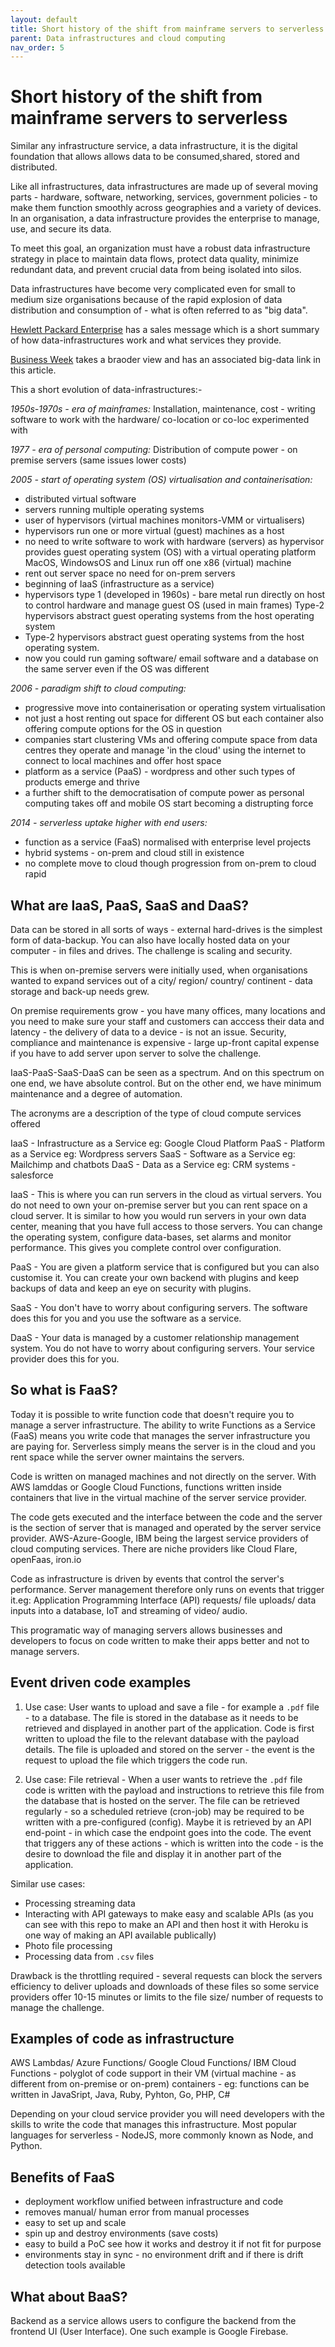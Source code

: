 ```yaml
---
layout: default
title: Short history of the shift from mainframe servers to serverless
parent: Data infrastructures and cloud computing
nav_order: 5
---
```


# Short history of the shift from mainframe servers to serverless

Similar any infrastructure service, a data infrastructure, it is the digital foundation that allows allows data to be consumed,shared, stored and distributed.

Like all infrastructures, data infrastructures are made up of several moving parts - hardware, software, networking, services, government policies - to make them function smoothly across geographies and a variety of devices. In an organisation, a data infrastructure provides the enterprise to manage, use, and secure its data.

To meet this goal, an organization must have a robust data infrastructure strategy in place to maintain data flows, protect data quality, minimize redundant data, and prevent crucial data from being isolated into silos.

Data infrastructures have become very complicated even for small to medium size organisations because of the rapid explosion of data distribution and consumption of - what is often referred to as "big data".

[Hewlett Packard Enterprise](https://www.hpe.com/uk/en/what-is/data-infrastructure.html) has a sales message which is a short summary of how data-infrastructures work and what services they provide.

[Business Week](https://www.businesstechweekly.com/operational-efficiency/data-management/big-data-infrastructure/) takes a braoder view and has an associated big-data link in this article.

This a short evolution of data-infrastructures:-

_1950s-1970s - era of mainframes:_ Installation, maintenance, cost - writing software to work with the hardware/ co-location or co-loc experimented with

_1977 - era of personal computing:_ Distribution of compute power - on premise servers (same issues lower costs)

_2005 - start of operating system (OS) virtualisation and containerisation:_

- distributed virtual software
- servers running multiple operating systems
- user of hypervisors (virtual machines monitors-VMM or virtualisers)
- hypervisors run one or more virtual (guest) machines as a host
- no need to write software to work with hardware (servers) as hypervisor provides guest operating system (OS) with a virtual operating platform MacOS, WindowsOS and Linux run off one x86 (virtual) machine
- rent out server space no need for on-prem servers
- beginning of IaaS (infrastructure as a service)
- hypervisors type 1 (developed in 1960s) - bare metal run directly on host to control hardware and manage guest OS (used in main frames) Type-2 hypervisors abstract guest operating systems from the host operating system
- Type-2 hypervisors abstract guest operating systems from the host operating system.
- now you could run gaming software/ email software and a database on the same server even if the OS was different

_2006 - paradigm shift to cloud computing:_

- progressive move into containerisation or operating system virtualisation
- not just a host renting out space for different OS but each container also offering compute options for the OS in question
- companies start clustering VMs and offering compute space from data centres they operate and manage 'in the cloud' using the internet to connect to local machines and offer host space
- platform as a service (PaaS) - wordpress and other such types of products emerge and thrive
- a further shift to the democratisation of compute power as personal computing takes off and mobile OS start becoming a distrupting force

_2014 - serverless uptake higher with end users:_

- function as a service (FaaS) normalised with enterprise level projects
- hybrid systems - on-prem and cloud still in existence
- no complete move to cloud though progression from on-prem to cloud rapid

## What are IaaS, PaaS, SaaS and DaaS?

Data can be stored in all sorts of ways - external hard-drives is the simplest form of data-backup. You can also have locally hosted data on your computer - in files and drives. The challenge is scaling and security.

This is when on-premise servers were initially used, when organisations wanted to expand services out of a city/ region/ country/ continent - data storage and back-up needs grew.

On premise requirements grow - you have many offices, many locations and you need to make sure your staff and customers can acccess their data and latency - the delivery of data to a device - is not an issue.  Security, compliance and maintenance is expensive - large up-front capital expense if you have to add server upon server to solve the challenge.

IaaS-PaaS-SaaS-DaaS can be seen as a spectrum. And on this spectrum on one end, we have absolute control. But on the other end, we have minimum maintenance and a degree of automation.

The acronyms are a description of the type of cloud compute services offered

IaaS - Infrastructure as a Service eg: Google Cloud Platform
PaaS - Platform as a Service eg: Wordpress servers
SaaS - Software as a Service eg: Mailchimp and chatbots
DaaS - Data as a Service eg: CRM systems - salesforce

IaaS -  This is where you can run servers in the cloud as virtual servers. You do not need to own your on-premise server but you can rent space on a cloud server. It is similar to how you would run servers in your own data center, meaning that you have full access to those servers. You can change the operating system, configure data-bases, set alarms and monitor performance. This gives you complete control over configuration.

PaaS -  You are given a platform service that is configured but you can also customise it. You can create your own backend with plugins and keep backups of data and keep an eye on security with plugins.

SaaS - You don't have to worry about configuring servers. The software does this for you and you use the software as a service.

DaaS - Your data is managed by a customer relationship management system. You do not have to worry about configuring servers. Your service provider does this for you.

## So what is  FaaS?

Today it is possible to write function code that doesn't require you to manage a server infrastructure. The ability to write Functions as a Service (FaaS) means you write code that manages the server infrastructure you are paying for. Serverless simply means the server is in the cloud and you rent space while the server owner maintains the servers.

Code is written on managed machines and not directly on the server. With AWS lamddas or Google Cloud Functions, functions written inside containers that live in the virtual machine of the server service provider. 

The code gets executed and the interface between the code and the server is the section of server that is managed and operated by the server service provider. AWS-Azure-Google, IBM being the largest service providers of cloud computing services. There are niche providers like Cloud Flare, openFaas, iron.io

Code as infrastructure is driven by events that control the server's performance. Server management therefore only runs on events that trigger it.eg: Application Programming Interface (API) requests/ file uploads/ data inputs into a database, IoT and streaming of video/ audio.

This programatic way of managing servers allows businesses and developers to focus on code written to make their apps better and not to manage servers.

## Event driven code examples

1. Use case: User wants to upload and save a  file - for example a `.pdf` file -  to a database.  The file is stored in the database as it needs to be retrieved and displayed in another part of the application. Code is first written to upload the file to the relevant database with the payload details. The file is uploaded and stored on the server - the event is the request to upload the file which triggers the code run.

2. Use case: File retrieval - When a user wants to retrieve the `.pdf` file code is written with the payload and instructions to retrieve this file from the database that is hosted on the server. The file can be retrieved regularly - so a scheduled retrieve (cron-job) may be required to be written with a pre-configured (config). Maybe it is retrieved by an API end-point - in which case the endpoint goes into the code. The event that triggers any of these actions - which is written into the code - is the desire to download the file and display it in another part of the application.

Similar use cases:

- Processing streaming data
- Interacting with API gateways to make easy and scalable APIs (as you can see with this repo to make an API and then host it with Heroku is one way of making an API available publically)
- Photo file processing
- Processing data from `.csv` files

Drawback is the throttling required - several requests can block the servers efficiency to deliver uploads and downloads of these files so some service providers offer 10-15 minutes or limits to the file size/ number of requests to manage the challenge.

## Examples of code as infrastructure

AWS Lambdas/ Azure Functions/ Google Cloud Functions/ IBM Cloud Functions - polyglot of code support in their VM (virtual machine - as different from on-premise or on-prem) containers - eg: functions can be written in JavaSript, Java, Ruby, Pyhton, Go, PHP, C#

Depending on your cloud service provider you will need developers with the skills to write the code that manages this infrastructure. Most popular languages for serverless - NodeJS, more commonly known as Node, and Python.

## Benefits of FaaS

- deployment workflow unified between infrastructure and code
- removes manual/ human error from manual processes
- easy to set up and scale
- spin up and destroy environments (save costs)
- easy to build a PoC see how it works and destroy it if not fit for purpose
- environments stay in sync - no environment drift and if there is drift detection tools available


## What about BaaS?

Backend as a service allows users to configure the backend from the frontend UI (User Interface). One such example is Google Firebase.
